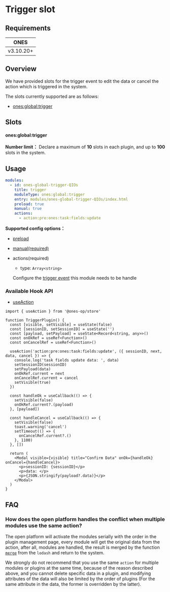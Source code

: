 # Trigger slot

## Requirements

| **ONES**  |
| :-------: |
| v3.10.20+ |

## Overview

We have provided slots for the trigger event to edit the data or cancel the action which is triggered in the system.

The slots currently supported are as follows:

- [ones:global:trigger](#onesglobaltrigger)

## Slots

#### ones:global:trigger

**Number limit：** Declare a maximum of **10** slots in each plugin, and up to **100** slots in the system.

## Usage

```yaml
modules:
  - id: ones-global-trigger-QIOs
    title: trigger
    moduleType: ones:global:trigger
    entry: modules/ones-global-trigger-QIOs/index.html
    preload: true
    manual: true
    actions:
      - action:pre:ones:task:fields:update
```

**Supported config options：**

- [preload](../../../../reference/config/plugin.md#preload)
- [manual(required)](../../../../reference/config/plugin.md#manual)
- actions(required)

  - type: `Array<string>`

  Configure the [trigger event](./list.md) this module needs to be handle

### Available Hook API

- [useAction](../../../../reference/packages/store/store.md#useAction)

```tsx
import { useAction } from '@ones-op/store'

function TriggerPlugin() {
  const [visible, setVisible] = useState(false)
  const [sessionID, setSessionID] = useState('')
  const [payload, setPayload] = useState<Record<string, any>>()
  const onOkRef = useRef<Function>()
  const onCancelRef = useRef<Function>()

  useAction('action:pre:ones:task:fields:update', ({ sessionID, next, data, cancel }) => {
    console.log('task fields update data: ', data)
    setSessionID(sessionID)
    setPayload(data)
    onOkRef.current = next
    onCancelRef.current = cancel
    setVisible(true)
  })

  const handleOk = useCallback(() => {
    setVisible(false)
    onOkRef.current?.(payload)
  }, [payload])

  const handleCancel = useCallback(() => {
    setVisible(false)
    toast.warning('cancel')
    setTimeout(() => {
      onCancelRef.current?.()
    }, 1100)
  }, [])

  return (
    <Modal visible={visible} title="Confirm Data" onOk={handleOk} onCancel={handleCancel}>
      <p>sessionID: {sessionID}</p>
      <p>data: </p>
      <p>{JSON.stringify(payload?.data)}</p>
    </Modal>
  )
}
```

## FAQ

<h3>How does the open platform handles the conflict when multiple modules use the same action?</h3>

The open platform will activate the modules serially with the order in the plugin management page, every module will get
the original data from the action, after all, modules are handled, the result is merged by the function [`merge`](https://lodash.com/docs/#merge)
from the `lodash` and return to the system.

We strongly do not recommend that you use the same `action` for multiple modules or plugins at the same time, because of
the reason described above, and you cannot delete specific data in a plugin, and modifying attributes of the data ​​will
also be limited by the order of plugins (For the same attribute in the data, the former is overridden by the latter).
